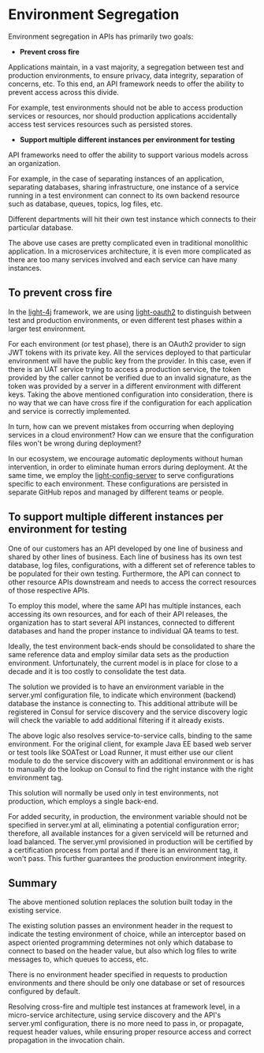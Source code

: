 # Environment Segregation

Environment segregation in APIs has primarily two goals:

* __Prevent cross fire__

Applications maintain, in a vast majority, a segregation between test and production environments, to ensure privacy, data integrity, separation of concerns, etc. To this end, an API framework needs to offer the ability to prevent access across this divide.

For example, test environments should not be able to access production services or resources, nor should production applications accidentally access test services resources such as persisted stores.

* __Support multiple different instances per environment for testing__

API frameworks need to offer the ability to support various models across an organization.

For example, in the case of separating instances of an application, separating databases, sharing infrastructure,
one instance of a service running in a test environment can connect to its own backend resource such as database,
queues, topics, log files, etc.

Different departments will hit their own test instance which connects to their particular database.

The above use cases are pretty complicated even in traditional monolithic application. In a microservices architecture,
it is even more complicated as there are too many services involved and each service can have many instances.


## To prevent cross fire

In the [light-4j](https://github.com/networknt/light-4j) framework, we are using [light-oauth2](https://github.com/networknt/light-oauth2)
to distinguish between test and production environments, or even different test phases within a larger test environment.

For each environment (or test phase), there is an OAuth2 provider to sign JWT tokens with its private key. All the services deployed to that particular environment will have the public key from
the provider. In this case, even if there is an UAT service trying to access a production service, the token provided
by the caller cannot be verified due to an invalid signature, as the token was provided by a server in a different environment with different keys. Taking the above mentioned configuration into consideration, there is no way that
we can have cross fire if the configuration for each application and service is correctly implemented.

In turn, how can we prevent mistakes from occurring when deploying services in a cloud environment? How can we ensure that
the configuration files won't be wrong during deployment?

In our ecosystem, we encourage automatic
deployments without human intervention, in order to eliminate human errors during deployment. At the same time, we employ the
[light-config-server](https://github.com/networknt/light-config-server) to serve configurations specific to each
environment. These configurations are persisted in separate GitHub repos and managed by different teams or people.


## To support multiple different instances per environment for testing

One of our customers has an API developed by one line of business and shared by other lines of business. Each line of
business has its own test database, log files, configurations, with a different set of reference tables to be populated
for their own testing. Furthermore, the API can connect to other resource APIs downstream and needs to access the correct
resources of those respective APIs.

To employ this model, where the same API has multiple instances, each accessing its own resources, and for each of their
API releases, the organization has to start several API instances, connected to different databases and hand the proper
instance to individual QA teams to test.

Ideally, the test environment back-ends should be consolidated to share the same reference data and employ similar data
sets as the production environment. Unfortunately, the current model is in place for close to a decade and it is too
costly to consolidate the test data.

The solution we provided is to have an environment variable in the server.yml configuration file, to indicate which environment
(backend) database the instance is connecting to. This additional attribute will be registered in Consul for service
discovery and the service discovery logic will check the variable to add additional filtering if it already exists.

The above logic also resolves service-to-service calls, binding to the same environment. For the original
client, for example Java EE based web server or test tools like SOATest or Load Runner, it must either use our client
module to do the service discovery with an additional environment or is has to manually do the lookup on Consul
to find the right instance with the right environment tag.

This solution will normally be used only in test environments, not production, which employs a single back-end.

For added security, in production, the environment variable should not be specified in server.yml at all, eliminating
a potential configuration error; therefore, all available instances for a given serviceId will be returned and load
balanced. The server.yml provisioned in production will be certified by a certification process from portal and if there is an
environment tag, it won't pass. This further guarantees the production environment integrity.


## Summary

The above mentioned solution replaces the solution built today in the existing service.

The existing solution passes an environment header in the request to indicate the testing environment of choice, while
an interceptor based on aspect oriented programming determines not only which database to connect to based on the header
value, but also which log files to write messages to, which queues to access, etc.


There is no environment header specified in requests to production environments and there should be only one database
or set of resources configured by default.

Resolving cross-fire and multiple test instances at framework level, in a micro-service architecture, using service
discovery and the API's server.yml configuration, there is no more need to pass in, or propagate, request header values,
while ensuring proper resource access and correct propagation in the invocation chain.
